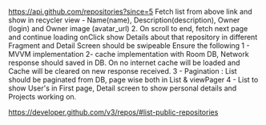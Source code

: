 https://api.github.com/repositories?since=5
Fetch list from above link and show in recycler view - Name(name), Description(description), Owner (login) and Owner image (avatar_url) 2. On scroll to end, fetch next page and continue loading
onClick show Details about that repository in different Fragment and Detail Screen should be swipeable
Ensure the following
1 - MVVM implementation
 2- cache implementation with Room DB, Network response should saved in DB. On no internet cache will be loaded and Cache will be cleared on new response received.
3 - Pagination : List should be paginated from DB, page wise both in List & viewPager
4 - List to show User's in First page, Detail screen to show personal details and Projects working on.


https://developer.github.com/v3/repos/#list-public-repositories
